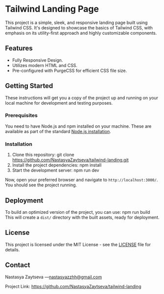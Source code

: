 # Tailwind Landing Page

This project is a simple, sleek, and responsive landing page built using Tailwind CSS. It's designed to showcase the basics of Tailwind CSS, with emphasis on its utility-first approach and highly customizable components.


## Features

- Fully Responsive Design.
- Utilizes modern HTML and CSS.
- Pre-configured with PurgeCSS for efficient CSS file size.

## Getting Started

These instructions will get you a copy of the project up and running on your local machine for development and testing purposes.

### Prerequisites

You need to have Node.js and npm installed on your machine. These are available as part of the standard [Node.js installation](https://nodejs.org/en/download/).

### Installation

1. Clone this repository:
git clone https://github.com/NastasyaZaytseva/tailwind-landing.git
2. Install the project dependencies:
npm install
4. Start the development server:
npm run dev

Now, open your preferred browser and navigate to `http://localhost:3000/`. You should see the project running.

## Deployment

To build an optimized version of the project, you can use:
npm run build
This will create a `dist/` directory with the built assets, ready for deployment.

## License

This project is licensed under the MIT License - see the [LICENSE](LICENSE) file for details.

## Contact

Nastasya Zaytseva —nastasyazzhh@gmail.com

Project Link: https://github.com/NastasyaZaytseva/tailwind-landing



